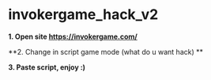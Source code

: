 # invokergame_hack_v2

**1. Open site https://invokergame.com/**

**2. Change in script game mode (what do u want hack) **

**3. Paste script, enjoy :)**
